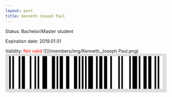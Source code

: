 ```yaml
---
layout: post
title: Kenneth Joseph Paul
---
```


Status: Bachelor/Master student

Expiration date: 2019.01.01

Validity: <font color="red"> Not valid</font> 
![](/members/img/Kenneth_Joseph Paul.png)
![](/members/img/bar.png)
